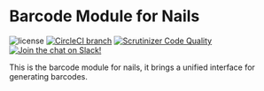 # Barcode Module for Nails

![license](https://img.shields.io/badge/license-MIT-green.svg)
[![CircleCI branch](https://img.shields.io/circleci/project/github/nails/module-barcode.svg)](https://circleci.com/gh/nails/module-barcode)
[![Scrutinizer Code Quality](https://scrutinizer-ci.com/g/nails/module-barcode/badges/quality-score.png)](https://scrutinizer-ci.com/g/nails/module-barcode)
[![Join the chat on Slack!](https://now-examples-slackin-rayibnpwqe.now.sh/badge.svg)](https://nails-app.slack.com/shared_invite/MTg1NDcyNjI0ODcxLTE0OTUwMzA1NTYtYTZhZjc5YjExMQ)

This is the barcode module for nails, it brings a unified interface for generating barcodes.
